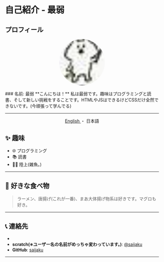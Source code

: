 # 自己紹介 - 最弱

## プロフィール
<p align="center">
  <img src="jaku.png" alt="プロフィール写真" style="width: 150px; border-radius: 50%;">
</p>
### 名前: 最弱  
**こんにちは！** 私は最弱です。趣味はプログラミングと読書、そして新しい挑戦をすることです。HTMLやJSはできるけどCSSだけ全然できないです。(今頑張って学んでる)

---

<div align="center">
  <a href="https://github.com/saijaku1/saijaku1/blob/main/READMEja.md">
    English
  </a>
  ・
  <a>
    日本語
  </a>
</div>

## ✨ 趣味
- 🌐 プログラミング
- 📚 読書
- 🏃🏽 陸上(雑魚。)

---

## 🍣 好きな食べ物
> ラーメン、唐揚げ(これが一番)、まあ大体揚げ物系は好きです。マグロも好き。


---
## 

## 📞 連絡先
- 
- **scratch(※ユーザー名の名前がめっちゃ変わっています。)**: [@saijaku](https://scratch.mit.edu/users/-1023_/)  
- **GitHub**: [saijaku](https://github.com/saijaku1)

---
